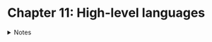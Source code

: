 # Chapter 11: High-level languages

<details>
<summary>Notes</summary>

# Notes

### Feature
some feature high-level languages offer:
    - Being able to group multiple operations into a single expression
    - Being able to use "big values" - values that are much more conceptual
      than the 4-byte words that computers normally deal with (for example,
      being able to view text strings as a single value rather than as a string
      of bytes).
    - Having access to better flow control constructs than just jumps.
    - Having a compiler to check types of value assignments and other assertions.
    - Having memory handled automatically.
    - Being able to work in a language that resembles the problem domain rather
      than the computer hardware. So why does one choose one language over
      another? For example, many choose Perl because it
 
### Compiled languages:
- converted directly into machine code that processor can execute(instructions)  
### Interpreted languages:
- run through a interpreter program line by line and execute each comand 


</details>
</details>
